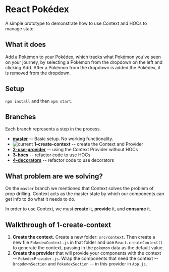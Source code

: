 # React Pokédex 
A simple prototype to demonstrate how to use Context and HOCs to manage state.

## What it does
Add a Pokémon to your Pokédex, which tracks what Pokémon you've seen on your journey, by selecting a Pokémon from the dropdown on the left and clicking Add. After a Pokémon from the dropdown is added the Pokédex, it is removed from the dropdown.

## Setup
`npm install` and then `npm start`.

## Branches
Each branch represents a step in the process.

- **[master](https://github.com/siuangie91/react-pokedex/tree/master)** -- Basic setup. No working functionality.
- ![current](https://img.shields.io/badge/current-blue.svg) **1-create-context** -- create the Context and Provider
- **[2-use-provider](https://github.com/siuangie91/react-pokedex/tree/2-use-provider)** -- using the Context Provider without HOCs
- **[3-hocs](https://github.com/siuangie91/react-pokedex/tree/3-hocs)** -- refactor code to use HOCs
- **[4-decorators](https://github.com/siuangie91/react-pokedex/tree/4-decorators)** -- refactor code to use decorators

## What problem are we solving?
On the `master` branch we mentioned that Context solves the problem of prop drilling. Context acts as the master state by which our components can get info to do what it needs to do.

In order to use Context, we must **create** it, **provide** it, and **consume** it.

## Walkthrough of 1-create-context
1. **Create the context.** Create a new folder: `src/context`. Then create a new file `PokedexContext.js` in that folder and use `React.createContext()` to generate the context, passing in the `pokemon` data as the default value.
2. **Create the provider** that will provide your components with the context -- `PokedexProvider.js`. Wrap the components that need the context -- `DropdownSection` and `PokedexSection` -- in this provider in `App.js`.
